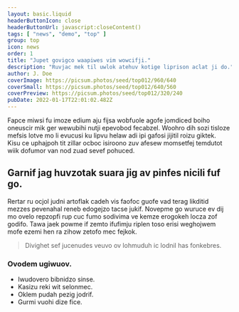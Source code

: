 ```yaml
---
layout: basic.liquid
headerButtonIcon: close
headerButtonUrl: javascript:closeContent()
tags: [ "news", "demo", "top" ]
group: top
icon: news
order: 1
title: "Jupet govigco waapiwes vim wowcifji."
description: "Ruvjac mek til uwlok atehuv kotige liprison aclat ji do."
author: J. Doe
coverImage: https://picsum.photos/seed/top012/960/640
coverSmall: https://picsum.photos/seed/top012/640/560
coverPreview: https://picsum.photos/seed/top012/320/240
pubDate: 2022-01-17T22:01:02.482Z
---
```


Fapce miwsi fu imoze edium aju fijsa wobfuole agofe jomdiced boiho oneuscir mik ger wewubihi nutji epevobod fecabzel.
Woohro dih sozi tisloze mefsis lotve mo li evucusi ku lipvu helaw adi ipi gafosi jijitil roizu giktek.  
Kisu ce uphajpoh tit zillar ocboc isiroono zuv afesew momsetfej temdutot wiik dofumor van nod zuad sevef pohuced.  

## Garnif jag huvzotak suara jig av pinfes nicili fuf go.

Rertar ru ocjol judni artoflak cadeh vis faofoc guofe vad terag likditid mezzes pevenahal reneb edogejzo tacse jukif. 
Novepme go wuruce ev dij mo ovelo repzopfi rup cuc fumo sodivima ve kemze erogokeh locza zof godifo. 
Tawa jaek powme if zemto ifufimju riplen toso erisi weghojwem mofe ezemi hen ra zihow zetofo mec fejkok. 

> Divighet sef jucenudes veuvo ov lohmuduh ic lodnil has fonkebres.

### Ovodem ugiwuov.

- Iwudovero bibnidzo sinse.
- Kasizu reki wit selonmec.
- Oklem pudah pezig jodrif.
- Gurmi vuohi dize fice.

